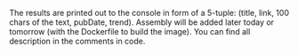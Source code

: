 The results are printed out to the console in form of a 5-tuple: (title, link, 100 chars of the text, pubDate, trend). Assembly will be added later today or tomorrow (with the Dockerfile to build the image). You can find all description in the comments in code.